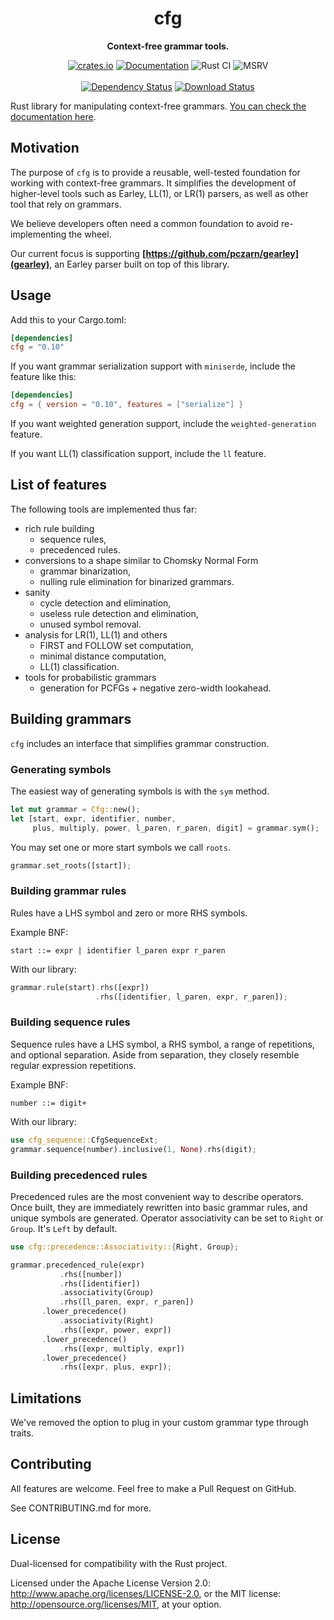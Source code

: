 <div align="center">
  <h1>cfg</h1>
  <p>
    <strong>Context-free grammar tools.</strong>
  </p>
  <p>

[![crates.io][crates.io shield]][crates.io link]
[![Documentation][docs.rs badge]][docs.rs link]
![Rust CI][github ci badge]
![MSRV][rustc 1.87+]
<br />
<br />
[![Dependency Status][deps.rs status]][deps.rs link]
[![Download Status][shields.io download count]][crates.io link]

  </p>
</div>

[crates.io shield]: https://img.shields.io/crates/v/cfg?label=latest
[crates.io link]: https://crates.io/crates/cfg
[docs.rs badge]: https://docs.rs/cfg/badge.svg?version=0.10.0
[docs.rs link]: https://docs.rs/cfg/0.10.0/cfg/
[github ci badge]: https://github.com/pczarn/cfg/workflows/CI/badge.svg?branch=master
[rustc 1.87+]: https://img.shields.io/badge/rustc-1.87%2B-blue.svg
[deps.rs status]: https://deps.rs/crate/cfg/0.10.0/status.svg
[deps.rs link]: https://deps.rs/crate/cfg/0.10.0
[shields.io download count]: https://img.shields.io/crates/d/cfg.svg

Rust library for manipulating context-free grammars.
[You can check the documentation here](https://docs.rs/cfg/latest/cfg/).

## Motivation

The purpose of `cfg` is to provide a reusable, well-tested foundation for
working with context-free grammars. It simplifies the development of
higher-level tools such as Earley, LL(1), or LR(1) parsers, as well as other
tool that rely on grammars.

We believe developers often need a common foundation to avoid
re-implementing the wheel.

Our current focus is supporting
**[https://github.com/pczarn/gearley](gearley)**, an Earley parser built on top
of this library.

## Usage

Add this to your Cargo.toml:

```toml
[dependencies]
cfg = "0.10"
```

If you want grammar serialization support with `miniserde`, include the feature like this:

```toml
[dependencies]
cfg = { version = "0.10", features = ["serialize"] }
```

If you want weighted generation support, include the `weighted-generation` feature.

If you want LL(1) classification support, include the `ll` feature.

## List of features

The following tools are implemented thus far:

* rich rule building
  * sequence rules,
  * precedenced rules.
* conversions to a shape similar to Chomsky Normal Form
  * grammar binarization,
  * nulling rule elimination for binarized grammars.
* sanity
  * cycle detection and elimination,
  * useless rule detection and elimination,
  * unused symbol removal.
* analysis for LR(1), LL(1) and others
  * FIRST and FOLLOW set computation,
  * minimal distance computation,
  * LL(1) classification.
* tools for probabilistic grammars
  * generation for PCFGs + negative zero-width lookahead.

## Building grammars

`cfg` includes an interface that simplifies grammar construction.

### Generating symbols

The easiest way of generating symbols is with the `sym` method.

```rust
let mut grammar = Cfg::new();
let [start, expr, identifier, number,
     plus, multiply, power, l_paren, r_paren, digit] = grammar.sym();
```

You may set one or more start symbols we call `roots`.

```rust
grammar.set_roots([start]);
```

### Building grammar rules

Rules have a LHS symbol and zero or more RHS symbols.

Example BNF:
```bnf
start ::= expr | identifier l_paren expr r_paren
```

With our library:
```rust
grammar.rule(start).rhs([expr])
                   .rhs([identifier, l_paren, expr, r_paren]);
```

### Building sequence rules

Sequence rules have a LHS symbol, a RHS symbol, a range of repetitions, and
optional separation. Aside from separation, they closely resemble regular
expression repetitions.

Example BNF:
```bnf
number ::= digit+
```

With our library:
```rust
use cfg_sequence::CfgSequenceExt;
grammar.sequence(number).inclusive(1, None).rhs(digit);
```

### Building precedenced rules

Precedenced rules are the most convenient way to describe operators. Once
built, they are immediately rewritten into basic grammar rules, and unique
symbols are generated. Operator associativity can be set to `Right` or
`Group`. It's `Left` by default.

```rust
use cfg::precedence::Associativity::{Right, Group};

grammar.precedenced_rule(expr)
           .rhs([number])
           .rhs([identifier])
           .associativity(Group)
           .rhs([l_paren, expr, r_paren])
       .lower_precedence()
           .associativity(Right)
           .rhs([expr, power, expr])
       .lower_precedence()
           .rhs([expr, multiply, expr])
       .lower_precedence()
           .rhs([expr, plus, expr]);
```

## Limitations

We've removed the option to plug in your custom grammar type through traits.

## Contributing

All features are welcome. Feel free to make a Pull Request on GitHub.

See CONTRIBUTING.md for more.

## License

Dual-licensed for compatibility with the Rust project.

Licensed under the Apache License Version 2.0:
http://www.apache.org/licenses/LICENSE-2.0, or the MIT license:
http://opensource.org/licenses/MIT, at your option.

